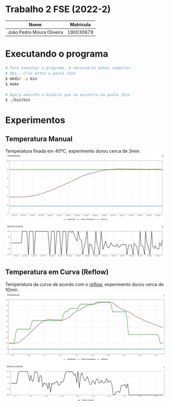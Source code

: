 # Trabalho 2 FSE (2022-2)

|Nome|Matricula|
|:-:|:-:|
|João Pedro Moura Oliveira|190030879|

# Executando o programa

```sh
# Para executar o programa, é necessário antes compilar:
# Obs.: Crie antes a pasta /bin
$ mkdir -p bin
$ make

# Agora executo o binário que se encontra na pasta /bin
$ ./bin/bin
```

# Experimentos

## Temperatura Manual

Temperatura fixada em 40ºC, experimento durou cerca de 3min.
![temp_manual](img/temp_manual.jpg)

## Temperatura em Curva (Reflow)

Temperatura da curva de acordo com o [reflow](https://gitlab.com/fse_fga/trabalhos-2022_2/trabalho-2-2022-2/-/blob/main/curva_reflow.csv), experimento durou cerca de 10min.
![temp_curva](img/temp_curva.jpg)
